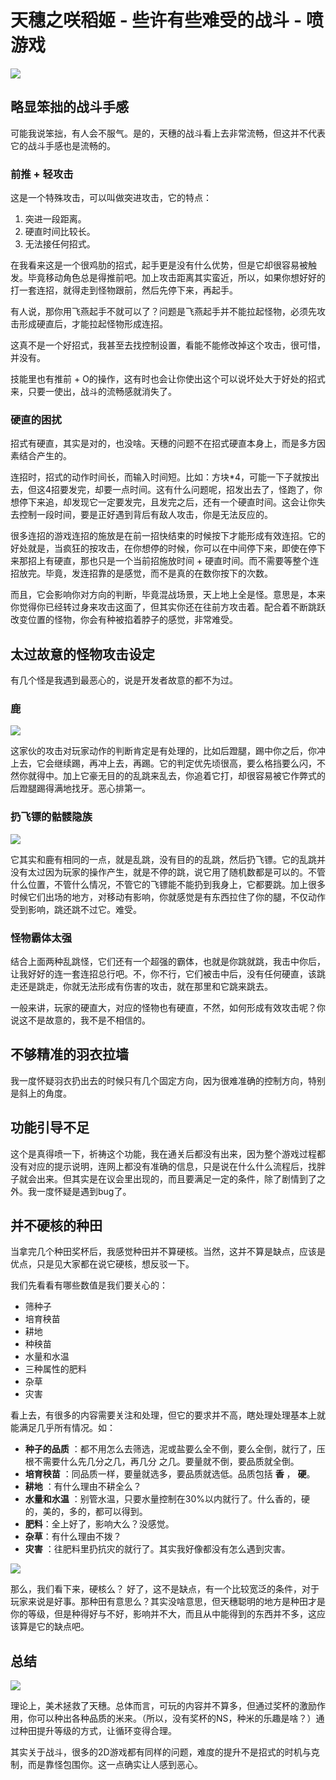 # 天穗之咲稻姬 - 些许有些难受的战斗 - 喷游戏

![](https://raw.githubusercontent.com/yuiitsu/image_lib/master/202012/59a77d95-9a7f-447e-b6b8-11dec2fc043c.jpeg)
## 略显笨拙的战斗手感

可能我说笨拙，有人会不服气。是的，天穗的战斗看上去非常流畅，但这并不代表它的战斗手感也是流畅的。

### 前推 + 轻攻击

这是一个特殊攻击，可以叫做突进攻击，它的特点：

1. 突进一段距离。
2. 硬直时间比较长。
3. 无法接任何招式。

在我看来这是一个很鸡肋的招式，起手更是没有什么优势，但是它却很容易被触发。毕竟移动角色总是得推前吧。加上攻击距离其实蛮近，所以，如果你想好好的打一套连招，就得走到怪物跟前，然后先停下来，再起手。

有人说，那你用飞燕起手不就可以了？问题是飞燕起手并不能拉起怪物，必须先攻击形成硬直后，才能拉起怪物形成连招。

这真不是一个好招式，我甚至去找控制设置，看能不能修改掉这个攻击，很可惜，并没有。

技能里也有推前 + O的操作，这有时也会让你使出这个可以说坏处大于好处的招式来，只要一使出，战斗的流畅感就消失了。

### 硬直的困扰

招式有硬直，其实是对的，也没啥。天穗的问题不在招式硬直本身上，而是多方因素结合产生的。

连招时，招式的动作时间长，而输入时间短。比如：方块*4，可能一下子就按出去，但这4招要发完，却要一点时间。这有什么问题呢，招发出去了，怪跑了，你想停下来追，却发现它一定要发完，且发完之后，还有一个硬直时间。这会让你失去控制一段时间，要是正好遇到背后有敌人攻击，你是无法反应的。

很多连招的游戏连招的施放是在前一招快结束的时候按下才能形成有效连招。它的好处就是，当疯狂的按攻击，在你想停的时候，你可以在中间停下来，即使在停下来那招上有硬直，那也只是一个当前招施放时间 + 硬直时间。而不需要等整个连招放完。毕竟，发连招靠的是感觉，而不是真的在数你按下的次数。

而且，它会影响你对方向的判断，毕竟混战场景，天上地上全是怪。意思是，本来你觉得你已经转过身来攻击这面了，但其实你还在往前方攻击着。配合着不断跳跃改变位置的怪物，你会有种被掐着脖子的感觉，非常难受。

## 太过故意的怪物攻击设定

有几个怪是我遇到最恶心的，说是开发者故意的都不为过。

### 鹿

![](https://raw.githubusercontent.com/yuiitsu/image_lib/master/202012/%E5%A4%A9%E7%A9%97%E4%B9%8B%E5%92%B2%E7%A8%BB%E5%A7%AC/0be162ae-de14-4e15-a138-e0ccebce3c91.jpeg)
 
这家伙的攻击对玩家动作的判断肯定是有处理的，比如后蹬腿，踢中你之后，你冲上去，它会继续踢，再冲上去，再踢。它的判定优先顷很高，要么格挡要么闪，不然你就得中。加上它豪无目的的乱跳来乱去，你追着它打，却很容易被它作弊式的后蹬腿踢得满地找牙。恶心排第一。

### 扔飞镖的骷髅隐族

![](https://raw.githubusercontent.com/yuiitsu/image_lib/master/202012/%E5%A4%A9%E7%A9%97%E4%B9%8B%E5%92%B2%E7%A8%BB%E5%A7%AC/50652a5f-f915-421c-806e-da7d03762bef.jpeg)

它其实和鹿有相同的一点，就是乱跳，没有目的的乱跳，然后扔飞镖。它的乱跳并没有太过因为玩家的操作产生，就是不停的跳，说它用了随机数都是可以的。不管什么位置，不管什么情况，不管它的飞镖能不能扔到我身上，它都要跳。加上很多时候它们出场的地方，对移动有影响，你就感觉是有东西拉住了你的腿，不仅动作受到影响，跳还跳不过它。难受。

### 怪物霸体太强

结合上面两种乱跳怪，它们还有一个超强的霸体，也就是你跳就跳，我击中你后，让我好好的连一套连招总行吧。不，你不行，它们被击中后，没有任何硬直，该跳走还是跳走，你就无法形成有伤害的攻击，就在那里和它跳来跳去。

一般来讲，玩家的硬直大，对应的怪物也有硬直，不然，如何形成有效攻击呢？你说这不是故意的，我不是不相信的。

## 不够精准的羽衣拉墙

我一度怀疑羽衣扔出去的时候只有几个固定方向，因为很难准确的控制方向，特别是斜上的角度。

## 功能引导不足

这个是真得喷一下，祈祷这个功能，我在通关后都没有出来，因为整个游戏过程都没有对应的提示说明，连网上都没有准确的信息，只是说在什么什么流程后，找胖子就会出来。但其实是在议会里出现的，而且要满足一定的条件，除了剧情到了之外。我一度怀疑是遇到bug了。

## 并不硬核的种田

当拿完几个种田奖杯后，我感觉种田并不算硬核。当然，这并不算是缺点，应该是优点，只是见大家都在说它硬核，想反驳一下。

我们先看看有哪些数值是我们要关心的：

- 筛种子
- 培育秧苗
- 耕地
- 种秧苗
- 水量和水温
- 三种属性的肥料
- 杂草
- 灾害

看上去，有很多的内容需要关注和处理，但它的要求并不高，瞎处理处理基本上就能满足几乎所有情况。如：

-  **种子的品质** ：都不用怎么去筛选，泥或盐要么全不倒，要么全倒，就行了，压根不需要什么先几分之几，再几分 之几。要量就不倒，要品质就全倒。
-  **培育秧苗** ：同品质一样，要量就选多，要品质就选低。品质包括 **香** ， **硬**。
-  **耕地** ：有什么理由不耕全么？
-  **水量和水温** ：别管水温，只要水量控制在30%以内就行了。什么香的，硬的，美的，多的，都可以得到。
-  **肥料**：全上好了，影响大么？没感觉。
-  **杂草**：有什么理由不拨？
-  **灾害** ：往肥料里扔抗灾的就行了。其实我好像都没有怎么遇到灾害。

![](https://raw.githubusercontent.com/yuiitsu/image_lib/master/202012/%E5%A4%A9%E7%A9%97%E4%B9%8B%E5%92%B2%E7%A8%BB%E5%A7%AC/b0087f78-5bdf-406a-8469-db18ae8e45ce.jpeg)

那么，我们看下来，硬核么？  好了，这不是缺点，有一个比较宽泛的条件，对于玩家来说是好事。那种田有意思么？其实没啥意思，但天穗聪明的地方是种田才是你的等级，但是种得好与不好，影响并不大，而且从中能得到的东西并不多，这应该算是它的缺点吧。

## 总结
![](https://raw.githubusercontent.com/yuiitsu/image_lib/master/202012/%E5%A4%A9%E7%A9%97%E4%B9%8B%E5%92%B2%E7%A8%BB%E5%A7%AC/e0d9f2cd-0825-4896-be91-15e13ca41a5d.jpeg)


理论上，美术拯救了天穗。总体而言，可玩的内容并不算多，但通过奖杯的激励作用，你可以种出各种品质的米来。（所以，没有奖杯的NS，种米的乐趣是啥？）通过种田提升等级的方式，让循环变得合理。

其实关于战斗，很多的2D游戏都有同样的问题，难度的提升不是招式的时机与克制，而是靠怪包围你。这一点确实让人感到恶心。